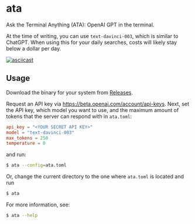 # ata

Ask the Terminal Anything (ATA): OpenAI GPT in the terminal.

At the time of writing, you can use `text-davinci-003`, which is similar to ChatGPT.
When using this for your daily searches, costs will likely stay below a dollar per day.

[![asciicast](https://asciinema.org/a/557270.svg)](https://asciinema.org/a/557270)

## Usage

Download the binary for your system from [Releases](https://github.com/rikhuijzer/ata/releases).

Request an API key via <https://beta.openai.com/account/api-keys>.
Next, set the API key, which model you want to use, and the maximum amount of tokens that the server can respond with in `ata.toml`:

```toml
api_key = "<YOUR SECRET API KEY>"
model = "text-davinci-003"
max_tokens = 250
temperature = 0
```

and run:

```sh
$ ata --config=ata.toml
```

Or, change the current directory to the one where `ata.toml` is located and run

```sh
$ ata
```

For more information, see:

```sh
$ ata --help
```
